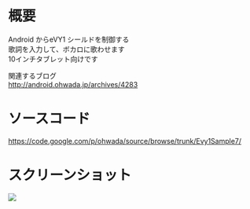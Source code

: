 # 概要 #
Android からeVY1 シールドを制御する<br>
歌詞を入力して、ボカロに歌わせます<br>
10インチタブレット向けです<br>

関連するブログ <br>
<a href='http://android.ohwada.jp/archives/4283'>http://android.ohwada.jp/archives/4283</a>

<h1>ソースコード</h1>
<a href='https://code.google.com/p/ohwada/source/browse/trunk/Evy1Sample7/'>https://code.google.com/p/ohwada/source/browse/trunk/Evy1Sample7/</a>

<h1>スクリーンショット</h1>
<img src='http://ohwada.googlecode.com/files/20140115evy1_sample7.png' />